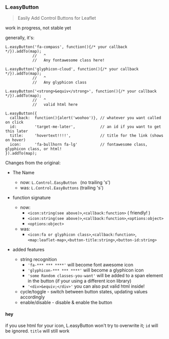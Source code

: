 ### L.easyButton

> Easily Add Control Buttons for Leaflet

work in progress, not stable yet

generally, it's:

    L.easyButton('fa-compass', function(){/* your callback */}).addTo(map);
                //   ^
                //   Any fontawesome class here!

    L.easyButton('glyphicon-cloud', function(){/* your callback */}).addTo(map);
                //   ^
                //   Any glyphicon class

    L.easyButton('<strong>&equiv</strong>', function(){/* your callback */}).addTo(map);
                //   ^
                //   valid html here

    L.easyButton({
      callback:  function(){alert('woohoo')}, // whatever you want called on click
      id:        'target-me-later',           // an id if you want to get this later
      title:     'hovertext!!!!',             // title for the link (shows on hover)
      icon:      'fa-bullhorn fa-lg'          // fontawesome class, glyphicon class, or html!
    }).addTo(map);

Changes from the original:
  * The Name
    * now: `L.Control.EasyButton ` (no trailing 's')
    * was: `L.Control.EasyButtons` (trailing 's')
  * function signature
    * now:
      * `<icon:string(see above)>`,`<callback:function>` ( friendly! )
      * `<icon:string(see above)>`,`<callback:function>`,`<options:object>`
      * `<options:object>`
    * was:
      * `<icon:fa or glyphicon class>`,`<callback:function>`,`<map:leaflet-map>`,`<button-title:string>`,`<button-id:string>`

  * added features
    * string recognition
      * `'fa-*** *** ****'` will become font awesome icon
      * `'glyphicon-*** *** ****'` will become a glyphicon icon
      * `'some Random classes-you-want'` will be added to a span element in the button
        (if your using a different icon library)
      * `'<div>&equiv;</div>'` you can also put valid html inside!
    * cycle/toggle - switch between button states, updating values accordingly
    * enable/disable - disable & enable the button

#### hey

if you use html for your icon, L.easyButton won't try to overwrite it;
`id` will be ignored. `title` will still work
